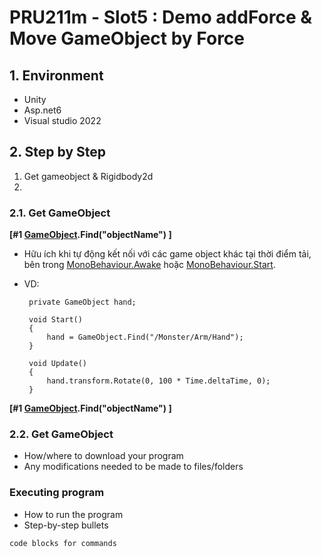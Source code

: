 # PRU211m - Slot5 : Demo addForce & Move GameObject by Force

## 1. Environment

 - Unity
 - Asp.net6
 - Visual studio 2022

## 2. Step by Step

 1.  Get gameobject & Rigidbody2d 
 2. 

### 2.1. Get GameObject

  **[#1 [GameObject](https://docs.unity3d.com/ScriptReference/GameObject.html).Find("objectName") ]** 
  

 - Hữu ích khi tự động kết nối với các game object khác tại thời điểm tải, bên trong [MonoBehaviour.Awake](https://docs.unity3d.com/ScriptReference/MonoBehaviour.Awake.html) hoặc [MonoBehaviour.Start](https://docs.unity3d.com/ScriptReference/MonoBehaviour.Start.html).
 - VD:

        private GameObject hand;  
      
        void Start()
        {
            hand = GameObject.Find("/Monster/Arm/Hand");
        }  
      
        void Update()
        {
            hand.transform.Rotate(0, 100 * Time.deltaTime, 0);
        }
 
**[#1 [GameObject](https://docs.unity3d.com/ScriptReference/GameObject.html).Find("objectName") ]** 
 
### 2.2. Get GameObject

* How/where to download your program
* Any modifications needed to be made to files/folders

### Executing program

* How to run the program
* Step-by-step bullets
```
code blocks for commands
